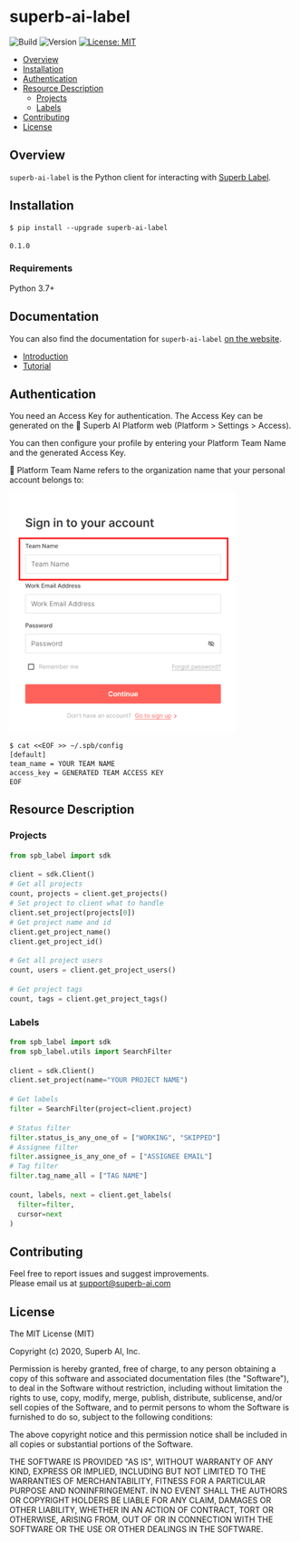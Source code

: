 <!-- <p align="center">
  <a href="http://suite-api.superb-ai.com/" target="blank"><img src="logo/cool-tree.png" width="200" height="200" alt="Cool-Tree Logo" /></a>
</p> -->

# superb-ai-label

![Build](https://github.com/Superb-AI-Suite/spb-cli/workflows/Build/badge.svg)
![Version](https://img.shields.io/pypi/v/spb-cli)
[![License: MIT](https://img.shields.io/badge/License-MIT-yellow.svg)](https://opensource.org/licenses/MIT)
<!--![Unit Test](https://github.com/Superb-AI-Suite/cool-tree/workflows/Unit%20Test/badge.svg)-->

- [Overview](#overview)
- [Installation](#installation)
- [Authentication](#authentication)
- [Resource Description](#resource-description)
  - [Projects](#projects)
  - [Labels](#labels)
- [Contributing](#contributing)
- [License](#license)

## Overview

`superb-ai-label` is the Python client for interacting with [Superb Label](https://superb-ai.com/).

## Installation

```shell
$ pip install --upgrade superb-ai-label

0.1.0
```

### Requirements

Python 3.7+

## Documentation

You can also find the documentation for `superb-ai-label` [on the website](https://docs.superb-ai.com/reference/super-ai-python-sdk-overview).

- [Introduction](https://docs.superb-ai.com/reference/super-ai-python-sdk-overview)
- [Tutorial](https://docs.superb-ai.com/reference/sdk-workflow-and-examples)

## Authentication

You need an Access Key for authentication. The Access Key can be generated on the 🎉 Superb AI Platform web (Platform > Settings > Access).

You can then configure your profile by entering your Platform Team Name and the generated Access Key.

🚨 Platform Team Name refers to the organization name that your personal account belongs to:

<img src="./assets/login.png" width="400">

```shell
$ cat <<EOF >> ~/.spb/config
[default]
team_name = YOUR TEAM NAME
access_key = GENERATED TEAM ACCESS KEY
EOF
```

## Resource Description

### Projects

```python
from spb_label import sdk

client = sdk.Client()
# Get all projects
count, projects = client.get_projects()
# Set project to client what to handle
client.set_project(projects[0])
# Get project name and id
client.get_project_name()
client.get_project_id()

# Get all project users
count, users = client.get_project_users()

# Get project tags
count, tags = client.get_project_tags()
```

### Labels

```python
from spb_label import sdk
from spb_label.utils import SearchFilter

client = sdk.Client()
client.set_project(name="YOUR PROJECT NAME")

# Get labels
filter = SearchFilter(project=client.project)

# Status filter
filter.status_is_any_one_of = ["WORKING", "SKIPPED"]
# Assignee filter
filter.assignee_is_any_one_of = ["ASSIGNEE EMAIL"]
# Tag filter
filter.tag_name_all = ["TAG NAME"]

count, labels, next = client.get_labels(
  filter=filter,
  cursor=next
)
```

## Contributing

Feel free to report issues and suggest improvements.  
Please email us at <support@superb-ai.com>

## License

The MIT License (MIT)

Copyright (c) 2020, Superb AI, Inc.

Permission is hereby granted, free of charge, to any person obtaining a copy of this software and associated documentation files (the "Software"), to deal in the Software without restriction, including without limitation the rights to use, copy, modify, merge, publish, distribute, sublicense, and/or sell copies of the Software, and to permit persons to whom the Software is furnished to do so, subject to the following conditions:

The above copyright notice and this permission notice shall be included in all copies or substantial portions of the Software.

THE SOFTWARE IS PROVIDED "AS IS", WITHOUT WARRANTY OF ANY KIND, EXPRESS OR IMPLIED, INCLUDING BUT NOT LIMITED TO THE WARRANTIES OF MERCHANTABILITY, FITNESS FOR A PARTICULAR PURPOSE AND NONINFRINGEMENT. IN NO EVENT SHALL THE AUTHORS OR COPYRIGHT HOLDERS BE LIABLE FOR ANY CLAIM, DAMAGES OR OTHER LIABILITY, WHETHER IN AN ACTION OF CONTRACT, TORT OR OTHERWISE, ARISING FROM, OUT OF OR IN CONNECTION WITH THE SOFTWARE OR THE USE OR OTHER DEALINGS IN THE SOFTWARE.
